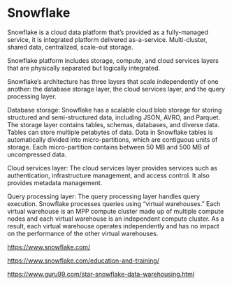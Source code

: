 # Snowflake


Snowflake is a cloud data platform that’s provided as a fully-managed service, it is integrated platform delivered as-a-service. Multi-cluster, shared data, centralized, scale-out storage.

Snowflake platform includes storage, compute, and cloud services layers that are physically separated but logically integrated.

 Snowflake’s architecture has three layers that scale independently of one another: the database storage layer, the cloud services layer, and the query processing layer.

 Database storage: Snowflake has a scalable cloud blob storage for storing structured and semi-structured data, including JSON, AVRO, and Parquet. The storage layer contains tables, schemas, databases, and diverse data. Tables can store multiple petabytes of data. Data in Snowflake tables is automatically divided into micro-partitions, which are contiguous units of storage. Each micro-partition contains between 50 MB and 500 MB of uncompressed data.

 Cloud services layer: The cloud services layer provides services such as authentication, infrastructure management, and access control. It also provides metadata management.

 Query processing layer: The query processing layer handles query execution. Snowflake processes queries using “virtual warehouses.” Each virtual warehouse is an MPP compute cluster made up of multiple compute nodes and each virtual warehouse is an independent compute cluster. As a result, each virtual warehouse operates independently and has no impact on the performance of the other virtual warehouses.


https://www.snowflake.com/

https://www.snowflake.com/education-and-training/

https://www.guru99.com/star-snowflake-data-warehousing.html
